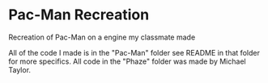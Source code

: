# Pac-Man Recreation
 Recreation of Pac-Man on a engine my classmate made

All of the code I made is in the "Pac-Man" folder see README in that folder for more specifics.
All code in the "Phaze" folder was made by Michael Taylor.
